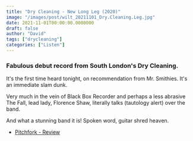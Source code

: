 ```yaml
---
title: "Dry Cleaning - New Long Leg (2020)"
image: "/images/post/wilt_20211101_Dry.Cleaning.Leg.jpg"
date: 2021-11-01T00:00:00.0000000
draft: false
author: "David"
tags: ["drycleaning"]
categories: ["Listen"]
---
```

### Fabulous debut record from South London's Dry Cleaning.

 It's the first time heard tonight, on recommendation from Mr. Smithies. It's an immediate slam dunk.

 Very much in the vein of Black Box Recorder and perhaps a less abrasive The Fall, lead lady, Florence Shaw, literally talks (tautology alert) over the band.

 And what a stunning band it is! Spoken word, guitar shred heaven.

-  [Pitchfork - Review](https://pitchfork.com/reviews/albums/dry-cleaning-new-long-leg/)